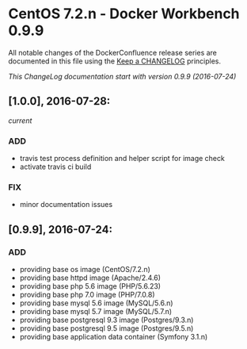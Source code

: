 # CentOS 7.2.n - Docker Workbench 0.9.9

All notable changes of the DockerConfluence release series are documented in this file using the [Keep a CHANGELOG](http://keepachangelog.com/) principles.

_This ChangeLog documentation start with version 0.9.9 (2016-07-24)_

## [1.0.0], 2016-07-28:
_current_

### ADD
- travis test process definition and helper script for image check
- activate travis ci build

### FIX
- minor documentation issues

## [0.9.9], 2016-07-24:

### ADD
- providing base os image (CentOS/7.2.n)
- providing base httpd image (Apache/2.4.6)
- providing base php 5.6 image (PHP/5.6.23)
- providing base php 7.0 image (PHP/7.0.8)
- providing base mysql 5.6 image (MySQL/5.6.n)
- providing base mysql 5.7 image (MySQL/5.7.n)
- providing base postgresql 9.3 image (Postgres/9.3.n)
- providing base postgresql 9.5 image (Postgres/9.5.n)
- providing base application data container (Symfony 3.1.n)
